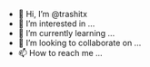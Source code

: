 - 👋 Hi, I’m @trashitx
- 👀 I’m interested in ...
- 🌱 I’m currently learning ...
- 💞️ I’m looking to collaborate on ...
- 📫 How to reach me ...

<!---
trashitx/trashitx is a ✨ special ✨ repository because its `README.md` (this file) appears on your GitHub profile.
You can click the Preview link to take a look at your changes.
--->
